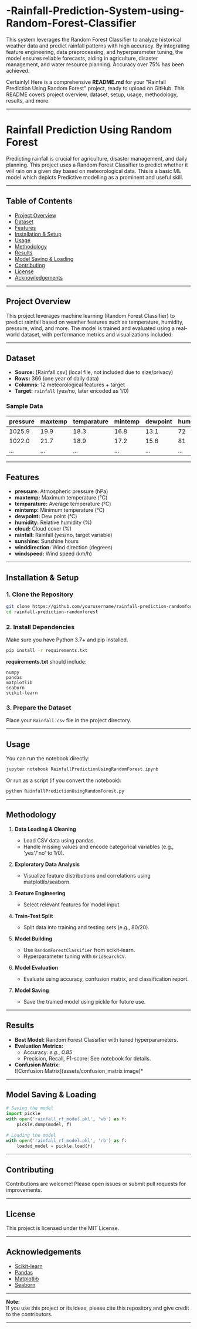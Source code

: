 # -Rainfall-Prediction-System-using-Random-Forest-Classifier
This system leverages the Random Forest Classifier to analyze historical weather data and predict rainfall patterns with high accuracy. By integrating feature engineering, data preprocessing, and hyperparameter tuning, the model ensures reliable forecasts, aiding in agriculture, disaster management, and water resource planning. Accuracy over 75% has been achieved.

Certainly! Here is a comprehensive **README.md** for your "Rainfall Prediction Using Random Forest" project, ready to upload on GitHub. This README covers project overview, dataset, setup, usage, methodology, results, and more.

---

# Rainfall Prediction Using Random Forest

Predicting rainfall is crucial for agriculture, disaster management, and daily planning. This project uses a Random Forest Classifier to predict whether it will rain on a given day based on meteorological data. This is a basic ML model which depicts Predictive modelling as a prominent and useful skill.

---

## Table of Contents

- [Project Overview](#project-overview)
- [Dataset](#dataset)
- [Features](#features)
- [Installation & Setup](#installation--setup)
- [Usage](#usage)
- [Methodology](#methodology)
- [Results](#results)
- [Model Saving & Loading](#model-saving--loading)
- [Contributing](#contributing)
- [License](#license)
- [Acknowledgements](#acknowledgements)

---

## Project Overview

This project leverages machine learning (Random Forest Classifier) to predict rainfall based on weather features such as temperature, humidity, pressure, wind, and more. The model is trained and evaluated using a real-world dataset, with performance metrics and visualizations included.

---

## Dataset

- **Source:** [Rainfall.csv] (local file, not included due to size/privacy)
- **Rows:** 366 (one year of daily data)
- **Columns:** 12 meteorological features + target
- **Target:** `rainfall` (yes/no, later encoded as 1/0)

### Sample Data

| pressure | maxtemp | temparature | mintemp | dewpoint | humidity | cloud | rainfall | sunshine | winddirection | windspeed |
|----------|---------|-------------|---------|----------|----------|-------|----------|----------|---------------|-----------|
| 1025.9   | 19.9    | 18.3        | 16.8    | 13.1     | 72       | 49    | yes      | 9.3      | 80.0          | 26.3      |
| 1022.0   | 21.7    | 18.9        | 17.2    | 15.6     | 81       | 83    | yes      | 0.6      | 50.0          | 15.3      |
| ...      | ...     | ...         | ...     | ...      | ...      | ...   | ...      | ...      | ...           | ...       |

---

## Features

- **pressure:** Atmospheric pressure (hPa)
- **maxtemp:** Maximum temperature (°C)
- **temparature:** Average temperature (°C)
- **mintemp:** Minimum temperature (°C)
- **dewpoint:** Dew point (°C)
- **humidity:** Relative humidity (%)
- **cloud:** Cloud cover (%)
- **rainfall:** Rainfall (yes/no, target variable)
- **sunshine:** Sunshine hours
- **winddirection:** Wind direction (degrees)
- **windspeed:** Wind speed (km/h)

---

## Installation & Setup

### 1. Clone the Repository

```bash
git clone https://github.com/yourusername/rainfall-prediction-randomforest.git
cd rainfall-prediction-randomforest
```

### 2. Install Dependencies

Make sure you have Python 3.7+ and pip installed.

```bash
pip install -r requirements.txt
```

**requirements.txt** should include:
```
numpy
pandas
matplotlib
seaborn
scikit-learn
```

### 3. Prepare the Dataset

Place your `Rainfall.csv` file in the project directory.

---

## Usage

You can run the notebook directly:

```bash
jupyter notebook RainfallPredictionUsingRandomForest.ipynb
```

Or run as a script (if you convert the notebook):

```bash
python RainfallPredictionUsingRandomForest.py
```

---

## Methodology

1. **Data Loading & Cleaning**
   - Load CSV data using pandas.
   - Handle missing values and encode categorical variables (e.g., 'yes'/'no' to 1/0).

2. **Exploratory Data Analysis**
   - Visualize feature distributions and correlations using matplotlib/seaborn.

3. **Feature Engineering**
   - Select relevant features for model input.

4. **Train-Test Split**
   - Split data into training and testing sets (e.g., 80/20).

5. **Model Building**
   - Use `RandomForestClassifier` from scikit-learn.
   - Hyperparameter tuning with `GridSearchCV`.

6. **Model Evaluation**
   - Evaluate using accuracy, confusion matrix, and classification report.

7. **Model Saving**
   - Save the trained model using pickle for future use.

---

## Results

- **Best Model:** Random Forest Classifier with tuned hyperparameters.
- **Evaluation Metrics:**
  - Accuracy: *e.g., 0.85*
  - Precision, Recall, F1-score: See notebook for details.
- **Confusion Matrix:**  
  ![Confusion Matrix](assets/confusion_matrix image)*

---

## Model Saving & Loading

```python
# Saving the model
import pickle
with open('rainfall_rf_model.pkl', 'wb') as f:
    pickle.dump(model, f)

# Loading the model
with open('rainfall_rf_model.pkl', 'rb') as f:
    loaded_model = pickle.load(f)
```

---

## Contributing

Contributions are welcome! Please open issues or submit pull requests for improvements.

---

## License

This project is licensed under the MIT License.

---

## Acknowledgements

- [Scikit-learn](https://scikit-learn.org/)
- [Pandas](https://pandas.pydata.org/)
- [Matplotlib](https://matplotlib.org/)
- [Seaborn](https://seaborn.pydata.org/)

---

**Note:**  
If you use this project or its ideas, please cite this repository and give credit to the contributors.

---

